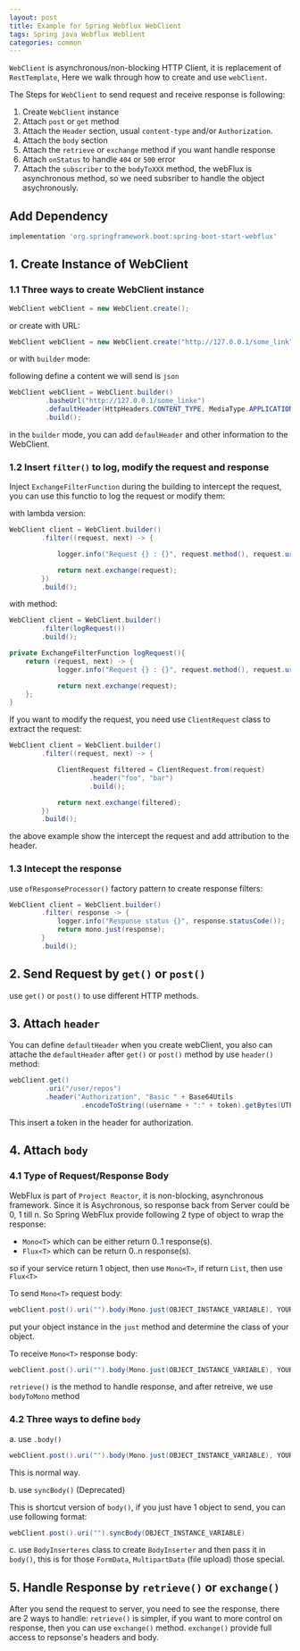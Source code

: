 ```yaml
---
layout: post
title: Example for Spring Webflux WebClient
tags: Spring java Webflux Weblient
categories: common
---
```


`WebClient` is asynchronous/non-blocking HTTP Client, it is replacement of `RestTemplate`, Here we walk through how to create and use `webClient`.

The Steps for `WebClient` to send request and receive response is following:

1. Create `WebClient` instance
2. Attach `post` or `get` method
3. Attach the `Header` section, usual `content-type` and/or `Authorization`.
4. Attach the `body` section
5. Attach the `retrieve` or `exchange` method if you want handle response
6. Attach `onStatus` to handle `404` or `500` error
7. Attach the `subscriber` to the `bodyToXXX` method, the webFlux is asynchronous method, so we need subsriber to handle the object asychronously.

## Add Dependency

~~~groovy
implementation 'org.springframework.boot:spring-boot-start-webflux'
~~~

## 1. Create Instance of WebClient

### 1.1 Three ways to create WebClient instance

~~~java
WebClient webClient = new WebClient.create();
~~~

or create with URL:

~~~java
WebClient webClient = new WebClient.create("http://127.0.0.1/some_link");
~~~

or with `builder` mode:

following define a content we will send is `json`
~~~java
WebClient webClient = WebClient.builder()
         .basheUrl("http://127.0.0.1/some_linke")
         .defaultHeader(HttpHeaders.CONTENT_TYPE, MediaType.APPLICATION_JSON_VALUE)
         .build();
~~~

in the `builder` mode, you can add `defaulHeader` and other information to the WebClient.

### 1.2 Insert `filter()` to log, modify the request and response

Inject `ExchangeFilterFunction` during the building to intercept the request, you can use this functio to log the request or modify them:

with lambda version:

~~~java
WebClient client = WebClient.builder()
        .filter((request, next) -> {

            logger.info("Request {} : {}", request.method(), request.url());

            return next.exchange(request);
        })
        .build();
~~~

with method:

~~~java
WebClient client = WebClient.builder()
        .filter(logRequest())
        .build();

private ExchangeFilterFunction logRequest(){
    return (request, next) -> {
            logger.info("Request {} : {}", request.method(), request.url());

            return next.exchange(request);
    };
}
~~~

If you want to modify the request, you need use `ClientRequest` class to extract the request:

~~~java
WebClient client = WebClient.builder()
        .filter((request, next) -> {

            ClientRequest filtered = ClientRequest.from(request)
                    .header("foo", "bar")
                    .build();

            return next.exchange(filtered);
        })
        .build();
~~~

the above example show the intercept the request and add attribution to the header.

### 1.3 Intecept the response

use `ofResponseProcessor()` factory pattern to create response filters:

~~~java
WebClient client = WebClient.builder()
        .filter( response -> {
            logger.info("Response status {}", response.statusCode());
            return mono.just(response);
        }
        .build();
~~~

## 2. Send Request by `get()` or `post()`

use `get()` or `post()` to use different HTTP methods.

## 3. Attach `header`

You can define `defaultHeader` when you create webClient, you also can attache the `defaultHeader` after `get()` or `post()` method by use `header()` method:

~~~java
webClient.get()
         .uri("/user/repos")
         .header("Authorization", "Basic " + Base64Utils
                  .encodeToString((username + ":" + token).getBytes(UTF_8)))
~~~

This insert a token in the header for authorization.

## 4. Attach `body`

### 4.1 Type of Request/Response Body

WebFlux is part of `Project Reactor`, it is non-blocking, asynchronous framework. Since it is Asychronous, so response back from Server could be 0, 1 till n. So Spring WebFlux provide following 2 type of object to wrap the response:

- `Mono<T>` which can be either return 0..1 response(s).
- `Flux<T>` which can be return 0..n response(s).

so if your service return 1 object, then use `Mono<T>`, if return `List`, then use `Flux<T>`

To send `Mono<T>` request body:

~~~java
webClient.post().uri("").body(Mono.just(OBJECT_INSTANCE_VARIABLE), YOUR_OBJECT.class)
~~~

put your object instance in the `just` method and determine the class of your object.

To receive `Mono<T>` response body:

~~~java
webClient.post().uri("").body(Mono.just(OBJECT_INSTANCE_VARIABLE), YOUR_OBJECT.class).retrieve().bodyToMono(YOUR_RESPONSE_OBJECT.class)
~~~

`retrieve()` is the method to handle response, and after retreive, we use `bodyToMono` method 

### 4.2 Three ways to define `body`

a. use `.body()`

~~~java
webClient.post().uri("").body(Mono.just(OBJECT_INSTANCE_VARIABLE), YOUR_OBJECT.class)
~~~

This is normal way.

b. use `syncBody()` (Deprecated)

This is shortcut version of `body()`, if you just have 1 object to send, you can use following format:

~~~java
webClient.post().uri("").syncBody(OBJECT_INSTANCE_VARIABLE)
~~~

c. use `BodyInserteres` class to create `BodyInserter` and then pass it in `body()`, this is for those `FormData`, `MultipartData` (file upload) those special.

## 5. Handle Response by `retrieve()` or `exchange()`

After you send the request to server, you need to see the response, there are 2 ways to handle: `retrieve()` is simpler, if you want to more control on response, then you can use `exchange()` method. `exchange()` provide full access to repsonse's headers and body.